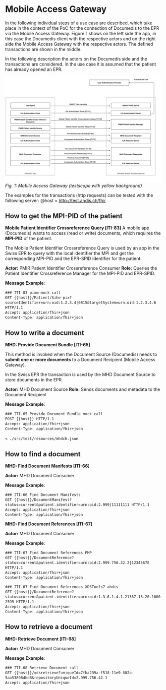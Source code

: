 # Mobile Access Gateway

In the following individual steps of a use case are described, which take place in the context of the PoC for the connection of Documedis to the EPR via the Mobile Access Gateway. Figure 1 shows on the left side the app, in this case the Documedis client with the respective actors and on the right side the Mobile Access Gateway with the respective actors. The defined transactions are shown in the middle.   

In the following description the actors on the Documedis side and the transactions are considered. In the use case it is assumed that the patient has already opened an EPR.

![Headers](https://github.com/ahdis/test.ahdis.ch/blob/master/images/MobileAccessGateway.png)
*Fig. 1: Mobile Access Gateway (testscope with yellow background)*

The examples for the transactions (http requests) can be tested with the following server:
@host = http://test.ahdis.ch/fhir



## How to get the MPI-PID of the patient

**Mobile Patient Identifier Crossreference Query [ITI-83]**
A mobile app (Documedis) wants to access (read or write) documents, which requires the **MPI-PID** of the patient.   

The Mobile Patient Identifier Crossreference Query is used by an app in the Swiss EPR to query with the local identifier the MPI and get the corresponding MPI-PID and the EPR-SPID identifier for the patient. 

**Actor:** PMIR Patient Identifier Crossreference Consumer 
**Role:** Queries the Patient Identifier Crossreference Manager for the MPI-PID and EPR-SPID.

**Message Example**:   
```
### ITI-83 pixm mock call
GET {{host}}/Patient/$ihe-pix?sourceIdentifier=urn:oid:1.2.3.4|0815&targetSystem=urn:oid:1.2.3.4.6 HTTP/1.1
Accept: application/fhir+json
Content-Type: application/fhir+json
```



## How to write a document

**MHD: Provide Document Bundle [ITI-65]**

This method is invoked when the Document Source (Documedis) needs to **submit one or more documents** to a Document Recipient (Mobile Access Gateway).

In the Swiss EPR the transaction is used by the MHD Document Source to store documents in the EPR. 

**Actor:** MHD Document Source
**Role:** Sends documents and metadata to the Document Recipient

**Message Example**:   
```
### ITI-65 Provide Document Bundle mock call
POST {{host}} HTTP/1.1
Accept: application/fhir+json
Content-Type: application/fhir+json

< ./src/test/resources/mhdch.json
```



## How to find a document

**MHD: Find Document Manifests [ITI-66]**

**Actor:** MHD Document Consumer

**Message Example**:   
```
### ITI-66 Find Document Manifests
GET {{host}}/DocumentManifest?status=current&patient.identifier=urn:oid:2.999|11111111 HTTP/1.1
Accept: application/fhir+json
Content-Type: application/fhir+json
```

**MHD: Find Document References [ITI-67]**

**Actor:** MHD Document Consumer

**Message Example**:   
```
### ITI-67 Find Document References PMP
GET {{host}}/DocumentReference?status=current&patient.identifier=urn:oid:2.999.756.42.2|12345678 HTTP/1.1
Accept: application/fhir+json
Content-Type: application/fhir+json
```
```
### ITI-67 Find Document References XDSTools7 ahdis
GET {{host}}/DocumentReference?status=current&patient.identifier=urn:oid:1.3.6.1.4.1.21367.13.20.1000|IHERED-2595 HTTP/1.1
Accept: application/fhir+json
Content-Type: application/fhir+json
```



## How to retrieve a document

**MHD: Retrieve Document [ITI-68]**

**Actor:** MHD Document Consumer

**Message Example**:   
```
### ITI-68 Retrieve Document call
GET {{host}}/xdsretrieve?uniqueId=7fba239a-f518-11e9-802a-5aa538984bd8&repositoryUniqueId=2.999.756.42.1
Accept: application/fhir+json
```
